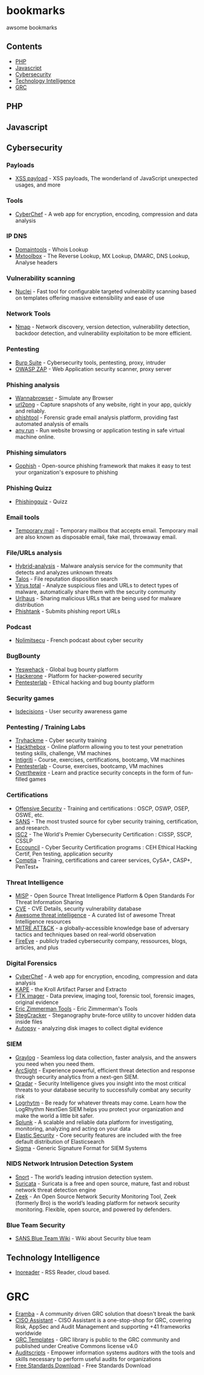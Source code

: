 # bookmarks
awsome bookmarks

## Contents

- [PHP](#php)
- [Javascript](#javascript)
- [Cybersecurity](#cybersecurity)
- [Technology Intelligence](#Technology-Intelligence)
- [GRC](#GRC)

## PHP

## Javascript

## Cybersecurity

### Payloads

- [XSS payload](http://www.xss-payloads.com) - XSS payloads, The wonderland of JavaScript unexpected usages, and more

### Tools

- [CyberChef](https://gchq.github.io/CyberChef) - A web app for encryption, encoding, compression and data analysis

### IP DNS

- [Domaintools](https://whois.domaintools.com/) - Whois Lookup
- [Mxtoolbox](https://mxtoolbox.com/ReverseLookup.aspx) - The Reverse Lookup, MX Lookup, DMARC, DNS Lookup, Analyse headers

### Vulnerability scanning

- [Nuclei](https://github.com/projectdiscovery/nuclei) - Fast tool for configurable targeted vulnerability scanning based on templates offering massive extensibility and ease of use

### Network Tools

- [Nmap](https://nmap.org) - Network discovery, version detection, vulnerability detection, backdoor detection, and vulnerability exploitation to be more efficient.

### Pentesting

- [Burp Suite](https://portswigger.net/burp) - Cybersecurity tools, pentesting, proxy, intruder
- [OWASP ZAP](https://github.com/zaproxy/zaproxy) - Web Application security scanner, proxy server

### Phishing analysis

- [Wannabrowser](https://www.wannabrowser.net) - Simulate any Browser
- [url2png](https://www.url2png.com) - Capture snapshots of any website, right in your app, quickly and reliably.
- [phishtool](https://app.phishtool.com) - Forensic grade email analysis platform, providing fast automated analysis of emails
- [any.run](https://app.any.run/) - Run website browsing or application testing in safe virtual machine online.

### Phishing simulators

- [Gophish](https://getgophish.com/) - Open-source phishing framework that makes it easy to test your organization's exposure to phishing

### Phishing Quizz

- [Phishingquiz](https://phishingquiz.withgoogle.com/) - Quizz

### Email tools

- [Temporary mail](https://temporary-mail.net/) - Temporary mailbox that accepts email. Temporary mail are also known as disposable email, fake mail, throwaway email.

### File/URLs analysis

- [Hybrid-analysis](https://www.hybrid-analysis.com/) - Malware analysis service for the community that detects and analyzes unknown threats
- [Talos](https://talosintelligence.com/talos_file_reputation) - File reputation disposition search
- [Virus total](https://www.virustotal.com/gui) - Analyze suspicious files and URLs to detect types of malware, automatically share them with the security community
- [Urlhaus](https://urlhaus.abuse.ch/) - Sharing malicious URLs that are being used for malware distribution
- [Phishtank](https://www.phishtank.com/) - Submits phishing report URLs

### Podcast

- [Nolimitsecu](https://www.nolimitsecu.fr/) - French podcast about cyber security

### BugBounty

- [Yeswehack](https://yeswehack.com) - Global bug bounty platform
- [Hackerone](https://hackerone.com) - Platform for hacker-powered security
- [Pentesterlab](https://pentesterlab.com) - Ethical hacking and bug bounty platform

### Security games

- [Isdecisions](https://www.isdecisions.com/user-security-awareness-game/) - User security awareness game

### Pentesting / Training Labs

- [Tryhackme](https://tryhackme.com) - Cyber security training
- [Hackthebox](https://www.hackthebox.eu) - Online platform allowing you to test your penetration testing skills, challenge, VM machines
- [Intigriti](https://www.intigriti.com) - Course, exercises, certifications, bootcamp, VM machines
- [Pentesterlab](https://pentesterlab.com) - Course, exercises, bootcamp, VM machines
- [Overthewire](https://overthewire.org/wargames) - Learn and practice security concepts in the form of fun-filled games

### Certifications

- [Offensive Security](https://www.offensive-security.com/courses-and-certifications/) - Training and certifications : OSCP, OSWP, OSEP, OSWE, etc.
- [SANS](https://www.sans.org/) - The most trusted source for cyber security training, certification, and research.
- [ISC2](https://www.isc2.org/Certifications/CISSP) - The World's Premier Cybersecurity Certification : CISSP, SSCP, CSSLP
- [Eccouncil](https://www.eccouncil.org/programs/certified-ethical-hacker-ceh-fr/) - Cyber Security Certification programs : CEH Ethical Hacking Certif, Pen testing, application security
- [Comptia](https://www.comptia.org/certifications/cybersecurity-analyst) - Training, certifications and career services, CySA+, CASP+, PenTest+

### Threat Intelligence

- [MISP](https://www.misp-project.org/index.html) - Open Source Threat Intelligence Platform &
Open Standards For Threat Information Sharing
- [CVE](https://www.cvedetails.com/) - CVE Details, security vulnerability database
- [Awesome threat intelligence](https://github.com/hslatman/awesome-threat-intelligence) - A curated list of awesome Threat Intelligence resources
- [MITRE ATT&CK](https://attack.mitre.org/) - a globally-accessible knowledge base of adversary tactics and techniques based on real-world observation
- [FireEye](https://www.fireeye.com/) - publicly traded cybersecurity company, ressources, blogs, articles, and plus

### Digital Forensics

- [CyberChef](https://gchq.github.io/CyberChef) - A web app for encryption, encoding, compression and data analysis
- [KAPE](https://www.kroll.com/en/insights/publications/cyber/kroll-artifact-parser-extractor-kape) - the Kroll Artifact Parser and Extracto
- [FTK imager](https://accessdata.com/products-services/forensic-toolkit-ftk/ftkimagere) - Data preview, imaging tool, forensic tool, forensic images, original evidence
- [Eric Zimmerman Tools](https://ericzimmerman.github.io/#!index.md) - Eric Zimmerman's Tools
- [StegCracker](https://github.com/Paradoxis/StegCracker) - Steganography brute-force utility to uncover hidden data inside files
- [Autopsy](https://www.autopsy.com/download/) - analyzing disk images to collect digital evidence

### SIEM

- [Graylog](https://www.graylog.org/) - Seamless log data collection, faster analysis, and the answers you need when you need them.
- [ArcSight](https://www.microfocus.com/en-us/products/siem-security-information-event-management/overview) - Experience powerful, efficient threat detection and response through security analytics from a next-gen SIEM.
- [Qradar](https://www.ibm.com/uk-en/security/security-intelligence/qradar) - Security Intelligence gives you insight into the most critical threats to your database security to successfully combat any security risk
- [Logrhytm](https://logrhythm.com/) - Be ready for whatever threats may come. Learn how the LogRhythm NextGen SIEM helps you protect your organization and make the world a little bit safer.
- [Splunk](https://www.splunk.com/en_us/platform.html) - A scalable and reliable data platform for investigating, monitoring, analyzing and acting on your data
- [Elastic Security](https://www.elastic.co/security) - Core security features are included with the free default distribution of Elasticsearch
- [Sigma](https://github.com/SigmaHQ/sigma) - Generic Signature Format for SIEM Systems

### NIDS Network Intrusion Detection System

- [Snort](https://www.snort.org//) - The world’s leading intrusion detection system.
- [Suricata](https://suricata-ids.org/) - Suricata is a free and open source, mature, fast and robust network threat detection engine
- [Zeek](https://zeek.org/) - An Open Source Network Security Monitoring Tool, Zeek (formerly Bro) is the world’s leading platform for network security monitoring.
Flexible, open source, and powered by defenders.

### Blue Team Security

- [SANS Blue Team Wiki](https://wiki.sans.blue/#!index.md) - Wiki about Security blue team

## Technology Intelligence

- [Inoreader](https://www.inoreader.com) - RSS Reader, cloud based.


# GRC

- [Eramba](https://www.eramba.org/) - A community driven GRC solution that doesn't break the bank
- [CISO Assistant](https://github.com/intuitem/ciso-assistant-community) - CISO Assistant is a one-stop-shop for GRC, covering Risk, AppSec and Audit Management and supporting +41 frameworks worldwide
- [GRC Templates](https://www.eramba.org/grc-templates?type=security-services) - GRC library is public to the GRC community and published under Creative Commons license v4.0
- [Auditscripts](https://www.auditscripts.com/) - Empower information systems auditors with the tools and skills necessary to perform useful audits for organizations
- [Free Standards Download](https://www.freestandardsdownload.com/) - Free Standards Download
